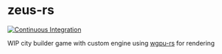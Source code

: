 # zeus-rs
[![Continuous Integration](https://github.com/AlecGoncharow/zeus-rs/actions/workflows/rust.yml/badge.svg)](https://github.com/AlecGoncharow/project-name-tbd/actions/workflows/rust.yml)

WIP city builder game with custom engine using [wgpu-rs](https://github.com/gfx-rs/wgpu-rs) for rendering
